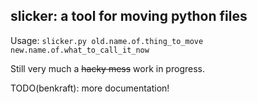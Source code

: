 slicker: a tool for moving python files
---------------------------------------

Usage: `slicker.py old.name.of.thing_to_move new.name.of.what_to_call_it_now`

Still very much a ~~hacky mess~~ work in progress.

TODO(benkraft): more documentation!

